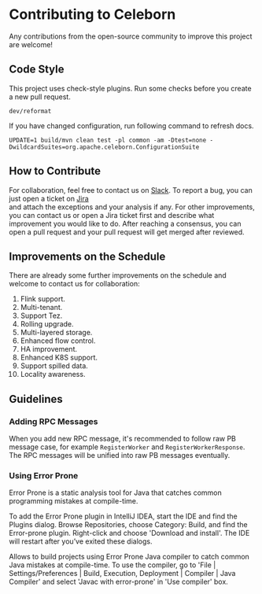 # Contributing to Celeborn
Any contributions from the open-source community to improve this project are welcome!

## Code Style
This project uses check-style plugins. Run some checks before you create a new pull request.

```shell
dev/reformat
```

If you have changed configuration, run following command to refresh docs.
```shell
UPDATE=1 build/mvn clean test -pl common -am -Dtest=none -DwildcardSuites=org.apache.celeborn.ConfigurationSuite
```

## How to Contribute
For collaboration, feel free to contact us on [Slack](https://join.slack.com/t/apachecelebor-kw08030/shared_invite/zt-1ju3hd5j8-4Z5keMdzpcVMspe4UJzF4Q).
To report a bug, you can just open a ticket on [Jira](https://issues.apache.org/jira/projects/CELEBORN/issues)   
and attach the exceptions and your analysis if any. For other improvements, you can contact us or
open a Jira ticket first and describe what improvement you would like to do. 
After reaching a consensus, you can open a pull request and your pull request 
will get merged after reviewed.

## Improvements on the Schedule
There are already some further improvements on the schedule and welcome to contact us for collaboration:
1. Flink support.
2. Multi-tenant.
3. Support Tez.
4. Rolling upgrade.
5. Multi-layered storage.
6. Enhanced flow control.
7. HA improvement.
8. Enhanced K8S support.
9. Support spilled data.
10. Locality awareness.

## Guidelines
### Adding RPC Messages
When you add new RPC message, it's recommended to follow raw PB message case, for example
`RegisterWorker` and `RegisterWorkerResponse`. The RPC messages will be unified into raw PB messages eventually.

### Using Error Prone
Error Prone is a static analysis tool for Java that catches common programming mistakes at compile-time.

To add the Error Prone plugin in IntelliJ IDEA, start the IDE and find the Plugins dialog. Browse Repositories, choose Category: Build, and find the Error-prone plugin. Right-click and choose 'Download and install'. The IDE will restart after you’ve exited these dialogs.

Allows to build projects using Error Prone Java compiler to catch common Java mistakes at compile-time. To use the compiler, go to 'File | Settings/Preferences | Build, Execution, Deployment | Compiler | Java Compiler' and select 'Javac with error-prone' in 'Use compiler' box.
